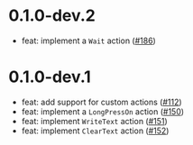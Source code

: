 # 0.1.0-dev.2

- feat: implement a `Wait` action ([#186](https://github.com/wolfenrain/fluttium/issues/186))

# 0.1.0-dev.1

- feat: add support for custom actions ([#112](https://github.com/wolfenrain/fluttium/issues/112))
- feat: implement a `LongPressOn` action ([#150](https://github.com/wolfenrain/fluttium/issues/150))
- feat: implement `WriteText` action ([#151](https://github.com/wolfenrain/fluttium/issues/151))
- feat: implement `ClearText` action ([#152](https://github.com/wolfenrain/fluttium/issues/152))
